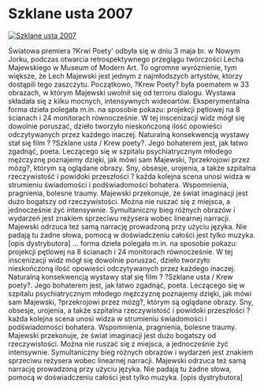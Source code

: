 Szklane usta 2007 
=============
[![Szklane usta 2007 ](http://vidos.pl/images/player.gif)](http://vidos.pl/szklane-usta-2007)

 Światowa premiera ?Krwi Poety' odbyła się w dniu 3 maja br. w Nowym Jorku, podczas otwarcia retrospektywnego przeglągu twórczości Lecha Majewskiego w Museum of Modern Art. To ogromne wyróznienie, tym większe, że Lech Majewski jest jednym z najmłodszych artystów, którzy dostąpili tego zaszczytu. Początkowo, ?Krew Poety? była poematem w 33 obrazach, w którym Majewski uwolnił się od terroru dialogu. Wystawa składała się z kilku mocnych, intensywnych wideoartów. Eksperymentalna forma dzieła polegała m.in. na sposobie pokazu: projekcji pętlowej na 8 ścianach i 24 monitorach równocześnie. W tej inscenizacji widz mógł się dowolnie poruszać, dzieło tworzyło nieskończoną ilość opowieści odczytywanych przez każdego inaczej. Naturalną konsekwencją wystawy stał się film ? ?Szklane usta / Krew poety?. Jego bohaterem jest, jak łatwo zgadnąć, poeta. Leczącego się w szpitalu psychiatrycznym młodego mężczyznę poznajemy dzięki, jak mówi sam Majewski, ?przekrojowi przez mózg?, którym są oglądane obrazy. Sny, obsesje, urojenia, a także szpitalna rzeczywistość i powidoki przeszłości ? każda kolejna scena unosi widza w strumieniu świadomości i podświadomości bohatera. Wspomnienia, pragnienia, bolesne traumy. Majewski przekonuje, że świat imaginacji jest dużo bogatszy od rzeczywistości. Można nie ruszać się z miejsca, a jednocześnie żyć intensywnie. Symultaniczny bieg różnych obrazów i wydarzeń jest znakiem sprzeciwu reżysera wobec linearnej narracji. Majewski odrzuca też samą narrację prowadzoną przy użyciu języka. Nie padają tu żadne słowa, pomocą w doświadczeniu całości jest tylko muzyka. [opis dystrybutora]  ... forma dzieła polegała m.in. na sposobie pokazu: projekcji pętlowej na 8 ścianach i 24 monitorach równocześnie. W tej inscenizacji widz mógł się dowolnie poruszać, dzieło tworzyło nieskończoną ilość opowieści odczytywanych przez każdego inaczej. Naturalną konsekwencją wystawy stał się film ? ?Szklane usta / Krew poety?. Jego bohaterem jest, jak łatwo zgadnąć, poeta. Leczącego się w szpitalu psychiatrycznym młodego mężczyznę poznajemy dzięki, jak mówi sam Majewski, ?przekrojowi przez mózg?, którym są oglądane obrazy. Sny, obsesje, urojenia, a także szpitalna rzeczywistość i powidoki przeszłości ? każda kolejna scena unosi widza w strumieniu świadomości i podświadomości bohatera. Wspomnienia, pragnienia, bolesne traumy. Majewski przekonuje, że świat imaginacji jest dużo bogatszy od rzeczywistości. Można nie ruszać się z miejsca, a jednocześnie żyć intensywnie. Symultaniczny bieg różnych obrazów i wydarzeń jest znakiem sprzeciwu reżysera wobec linearnej narracji. Majewski odrzuca też samą narrację prowadzoną przy użyciu języka. Nie padają tu żadne słowa, pomocą w doświadczeniu całości jest tylko muzyka. [opis dystrybutora]
